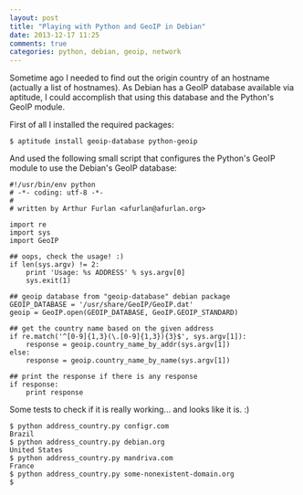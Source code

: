 ```yaml
---
layout: post
title: "Playing with Python and GeoIP in Debian"
date: 2013-12-17 11:25
comments: true
categories: python, debian, geoip, network
---
```

Sometime ago I needed to find out the origin country of an hostname (actually a list of hostnames). As
Debian has a GeoIP database available via aptitude, I could accomplish that using this database and the
Python's GeoIP module.

First of all I installed the required packages:

    $ aptitude install geoip-database python-geoip


And used the following small script that configures the Python's GeoIP module to use the Debian's GeoIP database:

    #!/usr/bin/env python
    # -*- coding: utf-8 -*-
    #
    # written by Arthur Furlan <afurlan@afurlan.org>

    import re
    import sys
    import GeoIP

    ## oops, check the usage! :)
    if len(sys.argv) != 2:
        print 'Usage: %s ADDRESS' % sys.argv[0]
        sys.exit(1)

    ## geoip database from "geoip-database" debian package
    GEOIP_DATABASE = '/usr/share/GeoIP/GeoIP.dat'
    geoip = GeoIP.open(GEOIP_DATABASE, GeoIP.GEOIP_STANDARD)

    ## get the country name based on the given address
    if re.match('^[0-9]{1,3}(\.[0-9]{1,3}){3}$', sys.argv[1]):
        response = geoip.country_name_by_addr(sys.argv[1])
    else:
        response = geoip.country_name_by_name(sys.argv[1])

    ## print the response if there is any response
    if response:
        print response


Some tests to check if it is really working... and looks like it is. :)

    $ python address_country.py configr.com
    Brazil
    $ python address_country.py debian.org
    United States
    $ python address_country.py mandriva.com
    France
    $ python address_country.py some-nonexistent-domain.org
    $

